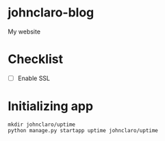# johnclaro-blog
My website

# Checklist
- [ ] Enable SSL

# Initializing app

```
mkdir johnclaro/uptime
python manage.py startapp uptime johnclaro/uptime
```
